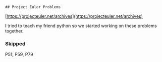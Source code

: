 	## Project Euler Problems

[https://projecteuler.net/archives](https://projecteuler.net/archives)

I tried to teach my friend python so we started working on these problems together.

### Skipped

P51, P59, P79

